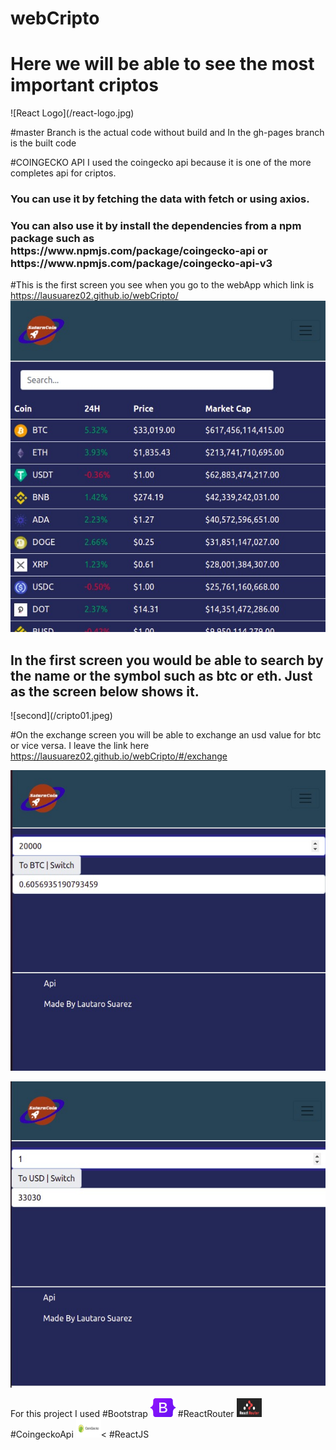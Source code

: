 # webCripto
<h1>Here we will be able to see the most important criptos</h1>
![React Logo](/react-logo.jpg)


#master Branch is the actual code without build and In the gh-pages branch is the built code

#COINGECKO API
<hi> I used the coingecko api because it is one of the more completes api for criptos. </h1>

<h3>You can use it by fetching the data with fetch or using axios.</h3> 

<h3>You can also use it by install the dependencies from a npm package such as https://www.npmjs.com/package/coingecko-api or https://www.npmjs.com/package/coingecko-api-v3 </h3>


#This is the first screen you see when you go to the webApp which link is https://lausuarez02.github.io/webCripto/
![first](/cripto.jpeg) 

<h2>In the first screen you would be able to search by the name or the symbol such as btc or eth. Just as the screen below shows it.</h2>
![second](/cripto01.jpeg)


#On the exchange screen you will be able to exchange an usd value for btc or vice versa. I leave the link here https://lausuarez02.github.io/webCripto/#/exchange




![third](/cripto02.jpeg)

![fourth](/cripto03.jpeg)





For this project I used
#Bootstrap
<img src="bootstrap.png" height="30" width="40"/>
#ReactRouter
<img src="reactRouter.png" height="30" width="40"/>
#CoingeckoApi
<img src="/coin.png" height="30" width="40"/><
#ReactJS
<div src="react-logo.jpg" height="30" width="40"/>





